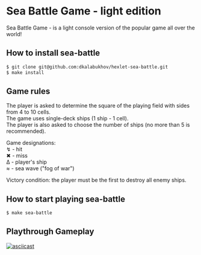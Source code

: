 # **Sea Battle Game - light edition**
Sea Battle Game - is a light console version of the popular game all over the world!

## How to install sea-battle
```sh
$ git clone git@github.com:dkalabukhov/hexlet-sea-battle.git
$ make install
```

## Game rules
The player is asked to determine the square of the playing field with sides from 4 to 10 cells.\
The game uses single-deck ships (1 ship - 1 cell).\
The player is also asked to choose the number of ships (no more than 5 is recommended).

Game designations:\
&#x21AF; - hit\
&#x2716; - miss\
&#x0394; - player's ship\
&#x2248; - sea wave ("fog of war")

Victory condition: the player must be the first to destroy all enemy ships.

## How to start playing sea-battle
```sh
$ make sea-battle
```

## Playthrough Gameplay
[![asciicast](https://asciinema.org/a/7UBQ6p029cZ0ESFavu2CdsEvX.svg)]( https://asciinema.org/a/7UBQ6p029cZ0ESFavu2CdsEvX)
